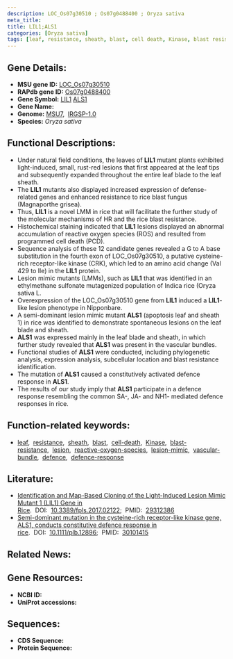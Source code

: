 ```yaml
---
description: LOC_Os07g30510 ; Os07g0488400 ; Oryza sativa
meta_title:
title: LIL1;ALS1
categories: [Oryza sativa]
tags: [leaf, resistance, sheath, blast, cell death, Kinase, blast resistance, lesion, reactive oxygen species, lesion mimic, vascular bundle, defence, defence response]
---
```


## Gene Details:
- **MSU gene ID:** [LOC_Os07g30510](http://rice.uga.edu/cgi-bin/ORF_infopage.cgi?orf=LOC_Os07g30510)  
- **RAPdb gene ID:** [Os07g0488400](https://rapdb.dna.affrc.go.jp/locus/?name=Os07g0488400)  
- **Gene Symbol:** <u>LIL1</u>&nbsp;<u>ALS1</u>
- **Gene Name:**
- **Genome:**  [MSU7](http://rice.uga.edu/),&nbsp;&nbsp;[IRGSP-1.0](https://rapdb.dna.affrc.go.jp/download/irgsp1.html)
- **Species:** *Oryza sativa*

## Functional Descriptions:
   - Under natural field conditions, the leaves of **LIL1** mutant plants exhibited light-induced, small, rust-red lesions that first appeared at the leaf tips and subsequently expanded throughout the entire leaf blade to the leaf sheath.
   - The **LIL1** mutants also displayed increased expression of defense-related genes and enhanced resistance to rice blast fungus (Magnaporthe grisea).
   - Thus, **LIL1** is a novel LMM in rice that will facilitate the further study of the molecular mechanisms of HR and the rice blast resistance.
   - Histochemical staining indicated that **LIL1** lesions displayed an abnormal accumulation of reactive oxygen species (ROS) and resulted from programmed cell death (PCD).
   - Sequence analysis of these 12 candidate genes revealed a G to A base substitution in the fourth exon of LOC_Os07g30510, a putative cysteine-rich receptor-like kinase (CRK), which led to an amino acid change (Val 429 to Ile) in the **LIL1** protein.
   - Lesion mimic mutants (LMMs), such as **LIL1** that was identified in an ethylmethane sulfonate mutagenized population of Indica rice (Oryza sativa L.
   - Overexpression of the LOC_Os07g30510 gene from **LIL1** induced a **LIL1**-like lesion phenotype in Nipponbare.
   - A semi-dominant lesion mimic mutant **ALS1** (apoptosis leaf and sheath 1) in rice was identified to demonstrate spontaneous lesions on the leaf blade and sheath.
   - **ALS1** was expressed mainly in the leaf blade and sheath, in which further study revealed that **ALS1** was present in the vascular bundles.
   - Functional studies of **ALS1** were conducted, including phylogenetic analysis, expression analysis, subcellular location and blast resistance identification.
   - The mutation of **ALS1** caused a constitutively activated defence response in **ALS1**.
   - The results of our study imply that **ALS1** participate in a defence response resembling the common SA-, JA- and NH1- mediated defence responses in rice.

## Function-related keywords:
   - [leaf](/tags/leaf/),&nbsp;&nbsp;[resistance](/tags/resistance/),&nbsp;&nbsp;[sheath](/tags/sheath/),&nbsp;&nbsp;[blast](/tags/blast/),&nbsp;&nbsp;[cell-death](/tags/cell-death/),&nbsp;&nbsp;[Kinase](/tags/Kinase/),&nbsp;&nbsp;[blast-resistance](/tags/blast-resistance/),&nbsp;&nbsp;[lesion](/tags/lesion/),&nbsp;&nbsp;[reactive-oxygen-species](/tags/reactive-oxygen-species/),&nbsp;&nbsp;[lesion-mimic](/tags/lesion-mimic/),&nbsp;&nbsp;[vascular-bundle](/tags/vascular-bundle/),&nbsp;&nbsp;[defence](/tags/defence/),&nbsp;&nbsp;[defence-response](/tags/defence-response/)

## Literature:
   - [Identification and Map-Based Cloning of the Light-Induced Lesion Mimic Mutant 1 (LIL1) Gene in Rice](https://www.doi.org/10.3389/fpls.2017.02122).&nbsp;&nbsp;DOI:&nbsp;&nbsp;[10.3389/fpls.2017.02122](https://www.doi.org/10.3389/fpls.2017.02122);&nbsp;&nbsp;PMID:&nbsp;&nbsp;[29312386](https://pubmed.ncbi.nlm.nih.gov/29312386/)
   - [Semi-dominant mutation in the cysteine-rich receptor-like kinase gene, ALS1, conducts constitutive defence response in rice](https://www.doi.org/10.1111/plb.12896).&nbsp;&nbsp;DOI:&nbsp;&nbsp;[10.1111/plb.12896](https://www.doi.org/10.1111/plb.12896);&nbsp;&nbsp;PMID:&nbsp;&nbsp;[30101415](https://pubmed.ncbi.nlm.nih.gov/30101415/)

## Related News:

## Gene Resources:
- **NCBI ID:**  []()
- **UniProt accessions:** [](https://www.uniprot.org/uniprotkb//entry)

## Sequences:
- **CDS Sequence:**
- **Protein Sequence:**
